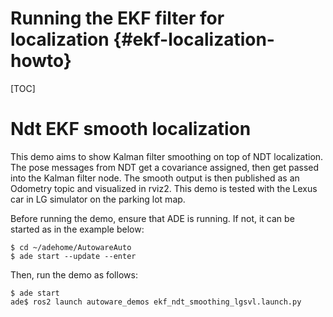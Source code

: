 Running the EKF filter for localization {#ekf-localization-howto}
=======================================

[TOC]

# Ndt EKF smooth localization

This demo aims to show Kalman filter smoothing on top of NDT localization. The pose messages from
NDT get a covariance assigned, then get passed into the Kalman filter node. The smooth output is
then published as an Odometry topic and visualized in rviz2. This demo is tested with the Lexus car
in LG simulator on the parking lot map.

Before running the demo, ensure that ADE is running. If not, it can be started as in the example below:

```console
$ cd ~/adehome/AutowareAuto
$ ade start --update --enter
```

Then, run the demo as follows:

```console
$ ade start
ade$ ros2 launch autoware_demos ekf_ndt_smoothing_lgsvl.launch.py
```
